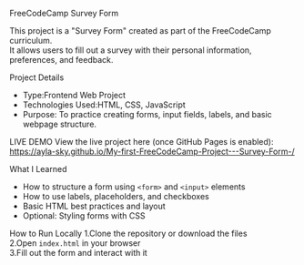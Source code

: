 FreeCodeCamp Survey Form

This project is a "Survey Form" created as part of the FreeCodeCamp curriculum.  
It allows users to fill out a survey with their personal information, preferences, and feedback.

Project Details
- Type:Frontend Web Project  
- Technologies Used:HTML, CSS, JavaScript  
- Purpose: To practice creating forms, input fields, labels, and basic webpage structure.

LIVE DEMO 
View the live project here (once GitHub Pages is enabled):  
https://ayla-sky.github.io/My-first-FreeCodeCamp-Project---Survey-Form-/

What I Learned
- How to structure a form using `<form>` and `<input>` elements  
- How to use labels, placeholders, and checkboxes  
- Basic HTML best practices and layout  
- Optional: Styling forms with CSS

How to Run Locally
1.Clone the repository or download the files  
2.Open `index.html` in your browser  
3.Fill out the form and interact with it
